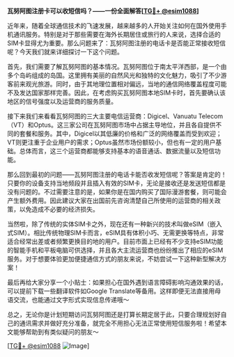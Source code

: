 **瓦努阿图注册卡可以收短信吗？——一份全面解答[[TG💪+ @esim1088](https://t.me/s/esim1088)]**

近年来，随着全球通信技术的飞速发展，越来越多的人开始关注如何在国外使用手机通讯服务。特别是对于那些需要在海外长期居住或旅行的人来说，选择合适的SIM卡显得尤为重要。那么问题来了：瓦努阿图注册的电话卡是否能正常接收短信呢？今天我们就来详细探讨一下这个问题。

首先，我们需要了解瓦努阿图的基本情况。瓦努阿图位于南太平洋西部，是一个由多个岛屿组成的岛国。这里拥有美丽的自然风光和独特的文化魅力，吸引了不少游客前来观光旅游。同时，由于其地理位置相对偏远，当地的通信网络覆盖程度可能不及发达国家那样完善。因此，在考虑购买瓦努阿图本地SIM卡时，首先要确认该地区的信号强度以及运营商的服务质量。

接下来我们来看看瓦努阿图的三大主要电信运营商：Digicel、Vanuatu Telecom（VT）和Optus。这三家公司在瓦努阿图市场中占据主导地位，并且各自提供不同的套餐和服务。其中，Digicel以其低廉的价格和广泛的网络覆盖而受到欢迎；VT则更注重于企业用户的需求；Optus虽然市场份额较小，但也有一定的用户基础。总体而言，这三个运营商都能够支持基本的语音通话、数据流量以及短信功能。

那么回到最初的问题——瓦努阿图注册的电话卡能否收发短信呢？答案是肯定的！只要你的设备支持当地频段并且插入有效的SIM卡，无论是接收还是发送短信都是没有问题的。不过需要注意的是，如果你是在国内购买了国际漫游套餐，则可能会产生额外费用。因此建议大家在出国前先咨询清楚自己所使用的运营商的相关政策，以免造成不必要的经济损失。

当然啦，除了传统的实体SIM卡之外，现在还有一种新兴的技术叫做eSIM（嵌入式SIM）。相比传统物理SIM卡而言，eSIM具有体积小巧、无需更换等特点，非常适合经常出差或者频繁更换目的地的用户。目前市面上已经有不少支持eSIM功能的智能手机和平板电脑可供选择，并且各大主流运营商也纷纷推出了相应的eSIM服务。对于想要体验更加便捷通信方式的朋友来说，不妨尝试一下这种新型解决方案！

最后再给大家分享一个小贴士：如果担心在国外遇到语言障碍影响沟通效果的话，可以提前下载一些翻译软件如Google Translate等备用。这样即便无法直接用母语交流，也能通过文字形式实现信息传递哦～

总之，无论你是计划短期访问瓦努阿图还是打算长期定居于此，只要合理规划好自己的通讯需求并做好充分准备，就完全不用担心无法正常使用短信服务啦！希望本文能够帮助到有类似疑问的朋友～

[[TG💪+ @esim1088](https://t.me/s/esim1088) ![Image](https://i.postimg.cc/4NQfJmqS/Snipaste-2025-05-13-00-14-12.png)]